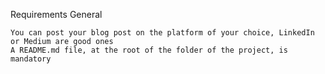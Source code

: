 Requirements
General

    You can post your blog post on the platform of your choice, LinkedIn or Medium are good ones
    A README.md file, at the root of the folder of the project, is mandatory
